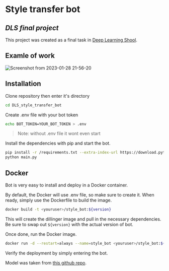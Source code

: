 # Style transfer bot
## _DLS final project_

This project was created as a final task in [Deep Learning Shool](https://dls.samcs.ru/).

## Examle of work

![Screenshot from 2023-01-28 21-56-20](https://user-images.githubusercontent.com/90352952/215285995-1113cb01-f7b3-456d-9f74-81b17ba75580.png)

## Installation

Clone repository then enter it's directory

```sh
cd DLS_style_transfer_bot
```

Create .env file with your bot token

```sh
echo BOT_TOKEN=YOUR_BOT_TOKEN > .env
```
> Note: without .env file it wont even start

Install the dependencies with pip and start the bot.

```sh
pip install -r /requirements.txt --extra-index-url https://download.pytorch.org/whl/cpu
python main.py
```

## Docker

Bot is very easy to install and deploy in a Docker container.

By default, the Docker will use .env file, so make sure to create it.
When ready, simply use the Dockerfile to build the image.

```sh
docker build -t <youruser>/style_bot:${version}
```

This will create the dillinger image and pull in the necessary dependencies.
Be sure to swap out `${version}` with the actual
version of bot.

Once done, run the Docker image.

```sh
docker run -d --restart=always --name=style_bot <youruser>/style_bot:${version}
```

Verify the deployment by simply entering the bot.


Model was taken from [this github repo](https://github.com/zhanghang1989/PyTorch-Multi-Style-Transfer).
